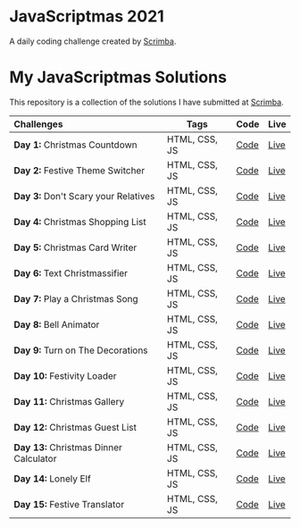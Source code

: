 # JavaScriptmas 2021
A daily coding challenge created by [Scrimba](https://scrimba.com/learn/javascriptmas2021/).

# My JavaScriptmas Solutions

This repository is a collection of the solutions I have submitted at [Scrimba](https://scrimba.com/learn/javascriptmas2021/).


| Challenges  |  Tags | Code | Live |
|:-------------|---|---|---|
| **Day 1:** Christmas Countdown | HTML, CSS, JS | [Code](https://github.com/aramatsolrac/JavaScriptmas/tree/main/day_1)|[Live](https://aramatsolrac.github.io/JavaScriptmas/day_1/) |
| **Day 2:** Festive Theme Switcher | HTML, CSS, JS | [Code](https://github.com/aramatsolrac/JavaScriptmas/tree/main/day_2)|[Live](https://aramatsolrac.github.io/JavaScriptmas/day_2/) |
| **Day 3:** Don't Scary your Relatives | HTML, CSS, JS | [Code](https://github.com/aramatsolrac/JavaScriptmas/tree/main/day_3)|[Live](https://aramatsolrac.github.io/JavaScriptmas/day_3/) |
| **Day 4:** Christmas Shopping List | HTML, CSS, JS | [Code](https://github.com/aramatsolrac/JavaScriptmas/tree/main/day_4)|[Live](https://aramatsolrac.github.io/JavaScriptmas/day_4/) |
| **Day 5:** Christmas Card Writer | HTML, CSS, JS | [Code](https://github.com/aramatsolrac/JavaScriptmas/tree/main/day_5)|[Live](https://aramatsolrac.github.io/JavaScriptmas/day_5/) |
| **Day 6:** Text Christmassifier | HTML, CSS, JS | [Code](https://github.com/aramatsolrac/JavaScriptmas/tree/main/day_6)|[Live](https://aramatsolrac.github.io/JavaScriptmas/day_6/) |
| **Day 7:** Play a Christmas Song | HTML, CSS, JS | [Code](https://github.com/aramatsolrac/JavaScriptmas/tree/main/day_7)|[Live](https://aramatsolrac.github.io/JavaScriptmas/day_7/) |
| **Day 8:** Bell Animator | HTML, CSS, JS | [Code](https://github.com/aramatsolrac/JavaScriptmas/tree/main/day_8)|[Live](https://aramatsolrac.github.io/JavaScriptmas/day_8/) |
| **Day 9:** Turn on The Decorations | HTML, CSS, JS | [Code](https://github.com/aramatsolrac/JavaScriptmas/tree/main/day_9)|[Live](https://aramatsolrac.github.io/JavaScriptmas/day_9/) |
| **Day 10:** Festivity Loader | HTML, CSS, JS | [Code](https://github.com/aramatsolrac/JavaScriptmas/tree/main/day_10)|[Live](https://aramatsolrac.github.io/JavaScriptmas/day_10/) |
| **Day 11:** Christmas Gallery | HTML, CSS, JS | [Code](https://github.com/aramatsolrac/JavaScriptmas/tree/main/day_11)|[Live](https://aramatsolrac.github.io/JavaScriptmas/day_11/) |
| **Day 12:** Christmas Guest List | HTML, CSS, JS | [Code](https://github.com/aramatsolrac/JavaScriptmas/tree/main/day_12)|[Live](https://aramatsolrac.github.io/JavaScriptmas/day_12/) |
| **Day 13:** Christmas Dinner Calculator | HTML, CSS, JS | [Code](https://github.com/aramatsolrac/JavaScriptmas/tree/main/day_13)|[Live](https://aramatsolrac.github.io/JavaScriptmas/day_13/) |
| **Day 14:** Lonely Elf | HTML, CSS, JS | [Code](https://github.com/aramatsolrac/JavaScriptmas/tree/main/day_14)|[Live](https://aramatsolrac.github.io/JavaScriptmas/day_14/) |
| **Day 15:** Festive Translator | HTML, CSS, JS | [Code](https://github.com/aramatsolrac/JavaScriptmas/tree/main/day_15)|[Live](https://aramatsolrac.github.io/JavaScriptmas/day_15/) |
